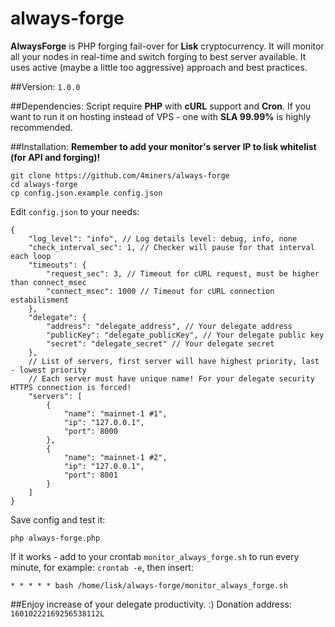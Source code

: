 # always-forge
**AlwaysForge** is PHP forging fail-over for **Lisk** cryptocurrency. It will monitor all your nodes in real-time and switch forging to best server available. It uses active (maybe a little too aggressive) approach and best practices.

##Version:
`1.0.0`

##Dependencies:
Script require **PHP** with **cURL** support and **Cron**. If you want to run it on hosting instead of VPS - one with **SLA 99.99%** is highly recommended.

##Installation:
**Remember to add your monitor's server IP to lisk whitelist (for API and forging)!**

```
git clone https://github.com/4miners/always-forge
cd always-forge
cp config.json.example config.json
```
Edit `config.json` to your needs:
```
{
    "log_level": "info", // Log details level: debug, info, none
    "check_interval_sec": 1, // Checker will pause for that interval each loop
    "timeouts": {
        "request_sec": 3, // Timeout for cURL request, must be higher than connect_msec
        "connect_msec": 1000 // Timeout for cURL connection estabilisment
    },
    "delegate": {
        "address": "delegate_address", // Your delegate address
        "publicKey": "delegate_publicKey", // Your delegate public key
        "secret": "delegate_secret" // Your delegate secret
    },
    // List of servers, first server will have highest priority, last - lowest priority
    // Each server must have unique name! For your delegate security HTTPS connection is forced!
    "servers": [
        {
            "name": "mainnet-1 #1",
            "ip": "127.0.0.1",
            "port": 8000
        },
        {
            "name": "mainnet-1 #2",
            "ip": "127.0.0.1",
            "port": 8001
        }
    ]
}
```

Save config and test it:
```
php always-forge.php
```
If it works - add to your crontab `monitor_always_forge.sh` to run every minute, for example: `crontab -e`, then insert:
```
* * * * * bash /home/lisk/always-forge/monitor_always_forge.sh
```

##Enjoy increase of your delegate productivity. :)
Donation address: `16010222169256538112L`
